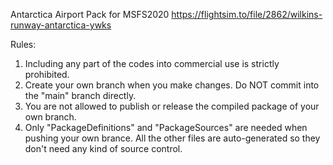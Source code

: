 Antarctica Airport Pack for MSFS2020
https://flightsim.to/file/2862/wilkins-runway-antarctica-ywks

Rules:
1. Including any part of the codes into commercial use is strictly prohibited.
2. Create your own branch when you make changes. Do NOT commit into the "main" branch directly.
3. You are not allowed to publish or release the compiled package of your own branch.
4. Only "PackageDefinitions" and "PackageSources" are needed when pushing your own brance. All the other files are auto-generated so they don't need any kind of source control.
